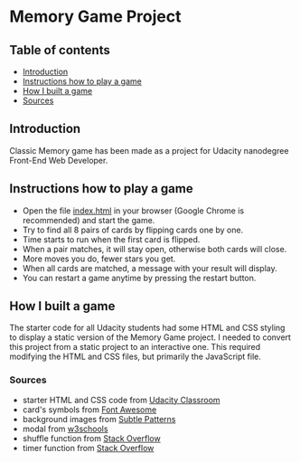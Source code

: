 # Memory Game Project

## Table of contents
* [Introduction](#introduction)
* [Instructions how to play a game](#instructions-how-to-play-a-game)
* [How I built a game](#how-I-built-a-game)
* [Sources](#sources)

## Introduction
Classic Memory game has been made as a project for Udacity nanodegree Front-End Web Developer.

## Instructions how to play a game
- Open the file [index.html](index.html) in your browser (Google Chrome is recommended) and start the game.
- Try to find all 8 pairs of cards by flipping cards one by one.
- Time starts to run when the first card is flipped.
- When a pair matches, it will stay open, otherwise both cards will close.
- More moves you do, fewer stars you get.
- When all cards are matched, a message with your result will display.
- You can restart a game anytime by pressing the restart button.

## How I built a game
The starter code for all Udacity students had some HTML and CSS styling to display a static version of the Memory Game project. I needed to convert this project from a static project to an interactive one. This required modifying the HTML and CSS files, but primarily the JavaScript file.

### Sources
- starter HTML and CSS code from [Udacity Classroom](https://classroom.udacity.com/me)
- card's symbols from [Font Awesome](https://fontawesome.com/v4.7.0/icons/)
- background images from [Subtle Patterns](https://www.toptal.com/designers/subtlepatterns/thumbnail-view/)
- modal from [w3schools](https://www.w3schools.com/howto/howto_css_modals.asp)
- shuffle function from [Stack Overflow](http://stackoverflow.com/a/2450976)
- timer function from [Stack Overflow](https://stackoverflow.com/questions/5517597)